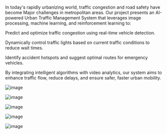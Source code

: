 In today's rapidly urbanizing world, traffic congestion and road safety have become
Major challenges in metropolitan areas. Our project presents an AI-powered Urban
Traffic Management System that leverages image processing, machine learning, and
reinforcement learning to:

Predict and optimize traffic congestion using real-time vehicle detection.

Dynamically control traffic lights based on current traffic conditions to reduce wait times.

Identify accident hotspots and suggest optimal routes for emergency vehicles.

By integrating intelligent algorithms with video analytics, our system aims to enhance traffic flow, reduce delays, and ensure safer, faster urban mobility.

![image](https://github.com/user-attachments/assets/7b31f9b1-f054-4e2e-bd21-bdae21db4d0f)

![image](https://github.com/user-attachments/assets/3bf7e0ba-bb1e-4cb0-9a0f-0cfc91e42e49)

![image](https://github.com/user-attachments/assets/bde78a97-8de7-4ebe-b588-4aa6606d7106)

![image](https://github.com/user-attachments/assets/46312f23-3024-49d6-9f2e-5851377db8d0)

![image](https://github.com/user-attachments/assets/d2e0b982-e3a0-4714-bb82-9d975813f050)


